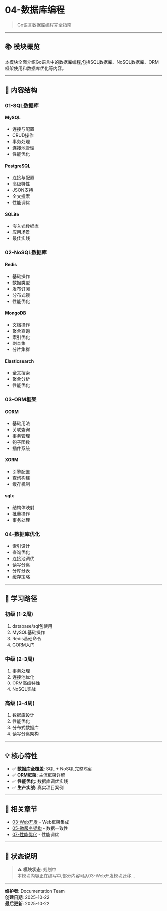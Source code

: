 # 04-数据库编程

> Go语言数据库编程完全指南

---

## 📚 模块概览

本模块全面介绍Go语言中的数据库编程,包括SQL数据库、NoSQL数据库、ORM框架使用和数据库优化等内容。

---

## 📖 内容结构

### 01-SQL数据库

#### MySQL

- 连接与配置
- CRUD操作
- 事务处理
- 连接池管理
- 性能优化

#### PostgreSQL

- 连接与配置
- 高级特性
- JSON支持
- 全文搜索
- 性能调优

#### SQLite

- 嵌入式数据库
- 应用场景
- 最佳实践

### 02-NoSQL数据库

#### Redis

- 基础操作
- 数据类型
- 发布订阅
- 分布式锁
- 性能优化

#### MongoDB

- 文档操作
- 聚合查询
- 索引优化
- 副本集
- 分片集群

#### Elasticsearch

- 全文搜索
- 聚合分析
- 性能优化

### 03-ORM框架

#### GORM

- 基础用法
- 关联查询
- 事务管理
- 钩子函数
- 插件系统

#### XORM

- 引擎配置
- 查询构建
- 缓存机制

#### sqlx

- 结构体映射
- 批量操作
- 事务处理

### 04-数据库优化

- 索引设计
- 查询优化
- 连接池调优
- 读写分离
- 分库分表
- 缓存策略

---

## 🎯 学习路径

### 初级 (1-2周)

1. database/sql包使用
2. MySQL基础操作
3. Redis基础命令
4. GORM入门

### 中级 (2-3周)

1. 事务处理
2. 连接池优化
3. ORM高级特性
4. NoSQL实战

### 高级 (3-4周)

1. 数据库设计
2. 性能优化
3. 分布式数据库
4. 读写分离架构

---

## 💡 核心特性

- ✅ **数据库全覆盖**: SQL + NoSQL完整方案
- ✅ **ORM框架**: 主流框架详解
- ✅ **性能优化**: 数据库调优实践
- ✅ **生产实战**: 真实项目案例

---

## 🔗 相关章节

- [03-Web开发](../03-Web开发/README.md) - Web框架集成
- [05-微服务架构](../05-微服务架构/README.md) - 数据一致性
- [07-性能优化](../07-性能优化/README.md) - 性能调优

---

## 📝 状态说明

> ⚠️ **模块状态**: 规划中  
> 本模块内容正在编写中,部分内容可从03-Web开发模块迁移...

---

**维护者**: Documentation Team  
**创建日期**: 2025-10-22  
**最后更新**: 2025-10-22
